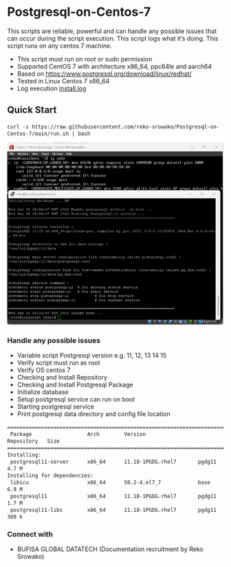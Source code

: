 # Postgresql-on-Centos-7
This scripts are reliable, powerful and can handle any possible issues that can occur during the script execution. This script logs what it’s doing. This script runs on any centos 7 machine.
- This script must run on root or sudo permission
- Supported CentOS 7 with architecture x86_64, ppc64le and aarch64
- Based on https://www.postgresql.org/download/linux/redhat/
- Tested in Linux Centos 7 x86_64
- Log execution [install.log](https://raw.githubusercontent.com/reko-srowako/Postgresql-on-Centos-7/main/install.log)

## Quick Start

```shell
curl -s https://raw.githubusercontent.com/reko-srowako/Postgresql-on-Centos-7/main/run.sh | bash
```

<img src="https://raw.githubusercontent.com/reko-srowako/Postgresql-on-Centos-7/main/screenshots/pg-centos7.png?v1" width=700/>

### Handle any possible issues
- Variable script Postgresql version e.g. 11, 12, 13 14 15
- Verify script must run as root
- Verify OS centos 7
- Checking and Install Repository
- Checking and Install Postgresql Package
- Initialize database
- Setup postgresql service can run on boot
- Starting postgresql service
- Print postgresql data directory and config file location
```shell
================================================================================
 Package                  Arch        Version                 Repository   Size
================================================================================
Installing:
 postgresql11-server      x86_64      11.18-1PGDG.rhel7       pgdg11      4.7 M
Installing for dependencies:
 libicu                   x86_64      50.2-4.el7_7            base        6.9 M
 postgresql11             x86_64      11.18-1PGDG.rhel7       pgdg11      1.7 M
 postgresql11-libs        x86_64      11.18-1PGDG.rhel7       pgdg11      369 k
```
### Connect with
- BUFISA GLOBAL DATATECH (Documentation recruitment by Reko Srowako)
